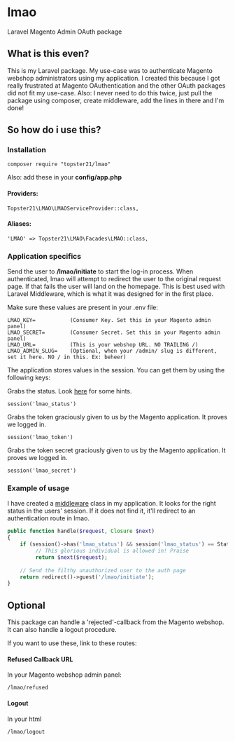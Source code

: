 # lmao
Laravel Magento Admin OAuth package

## What is this even?
This is my Laravel package. 
My use-case was to authenticate Magento webshop administrators using my application.
I created this because I got really frustrated at Magento OAuthentication and the other OAuth packages did not fit my use-case.
Also: I never need to do this twice, just pull the package using composer, create middleware, add the lines in there and I'm done!


## So how do i use this?

### Installation
```
composer require "topster21/lmao"
```

Also: add these in your **config/app.php**
#### Providers:

`Topster21\LMAO\LMAOServiceProvider::class,`


#### Aliases:

`'LMAO' => Topster21\LMAO\Facades\LMAO::class,`


### Application specifics
Send the user to **/lmao/initiate** to start the log-in process.
When authenticated, lmao will attempt to redirect the user to the original request page. If that fails the user will land on the homepage.
This is best used with Laravel Middleware, which is what it was designed for in the first place.

Make sure these values are present in your .env file:
```
LMAO_KEY=           (Consumer Key. Set this in your Magento admin panel)
LMAO_SECRET=        (Consumer Secret. Set this in your Magento admin panel)
LMAO_URL=           (This is your webshop URL. NO TRAILING /)
LMAO_ADMIN_SLUG=    (Optional, when your /admin/ slug is different, set it here. NO / in this. Ex: beheer)
```

The application stores values in the session. You can get them by using the following keys:


Grabs the status. Look [here](https://github.com/topster21/lmao/blob/develop/lmao/src/Status.php) for some hints.

`session('lmao_status') `

Grabs the token graciously given to us by the Magento application. It proves we logged in.

`session('lmao_token') `

Grabs the token secret graciously given to us by the Magento application. It proves we logged in.

`session('lmao_secret') `


### Example of usage
I have created a [middleware](https://laravel.com/docs/5.4/middleware#defining-middleware) class in my application. 
It looks for the right status in the users' session. If it does not find it, it'll redirect to an authentication route in lmao.


```php
public function handle($request, Closure $next)
{
    if (session()->has('lmao_status') && session('lmao_status') == Status::LOGGED_IN)
         // This glorious individual is allowed in! Praise
         return $next($request);
         
    // Send the filthy unauthorized user to the auth page
    return redirect()->guest('/lmao/initiate');
}
```


## Optional
This package can handle a 'rejected'-callback from the Magento webshop. It can also handle a logout procedure.

If you want to use these, link to these routes:

#### Refused Callback URL

In your Magento webshop admin panel:

`/lmao/refused`


#### Logout

In your html

`/lmao/logout`
